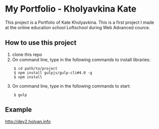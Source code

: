 # My Portfolio - Kholyavkina Kate

This project is a Portfolio of Kate Kholyavkina. This is a first project I made at the online education school Loftschool during Web Advanced cource.



How to use this project
--------

1. clone this repo
2. On command line, type in the following commands to install libraries:

```
	$ cd path/to/project
	$ npm install gulpjs/gulp-cli#4.0 -g
	$ npm install
```

3. On command line, type in the following commands to start:

```
	$ gulp
```


Example
--------
http://dev2.holyan.info